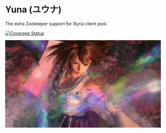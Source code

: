 # Yuna (ユウナ)

The extra Zookeeper support for Illyria client pool.

[![Coverage Status](https://coveralls.io/repos/XadillaX/yuna/badge.svg?branch=master)](https://coveralls.io/r/XadillaX/yuna?branch=master&time=201505211829)

![Yuna](yuna.jpg)

